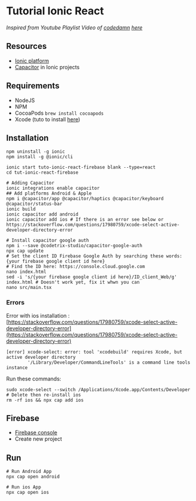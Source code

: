 # Tutorial Ionic React

*Inspired from Youtube Playlist Video of [codedamn](https://www.youtube.com/@codedamn) [here](https://www.youtube.com/playlist?list=PLYxzS__5yYQkxcATbHyMA6wfEinKL6jPD)*

## Resources

- [Ionic platform](https://ionicframework.com/docs)
- [Capacitor](https://capacitorjs.com/docs/getting-started/with-ionic) in Ionic projects

## Requirements

- NodeJS
- NPM
- CocoaPods `brew install cocoapods`
- Xcode (tuto to install [here](https://www.freecodecamp.org/news/how-to-download-and-install-xcode/))

## Installation

```shell
npm uninstall -g ionic
npm install -g @ionic/cli

ionic start tuto-ionic-react-firebase blank --type=react
cd tut-ionic-react-firebase

# Adding Capacitor
ionic integrations enable capacitor
## Add platforms Android & Apple
npm i @capacitor/app @capacitor/haptics @capacitor/keyboard @capacitor/status-bar
ionic build
ionic capacitor add android
ionic capacitor add ios # If there is an error see below or https://stackoverflow.com/questions/17980759/xcode-select-active-developer-directory-error

# Install capacitor google auth
npm i --save @codetrix-studio/capacitor-google-auth
npx cap update
# Set the client ID Firebase Google Auth by searching these words: {your firebase google client id here}
# Find the ID here: https://console.cloud.google.com
nano index.html
sed -i 's/{your firebase google client id here}/ID_client_Web/g' index.html # Doesn't work yet, fix it whwn you can
nano src/main.tsx

```

### Errors

Error with ios installation : [https://stackoverflow.com/questions/17980759/xcode-select-active-developer-directory-error](https://stackoverflow.com/questions/17980759/xcode-select-active-developer-directory-error)

```shell
[error] xcode-select: error: tool 'xcodebuild' requires Xcode, but active developer directory
        '/Library/Developer/CommandLineTools' is a command line tools instance
```

Run these commands:

```shell
sudo xcode-select --switch /Applications/Xcode.app/Contents/Developer
# Delete then re-install ios
rm -rf ios && npx cap add ios
```

## Firebase

- [Firebase console](https://console.firebase.google.com/)
- Create new project


## Run

```shell
# Run Android App
npx cap open android

# Run ios App
npx cap open ios
```
